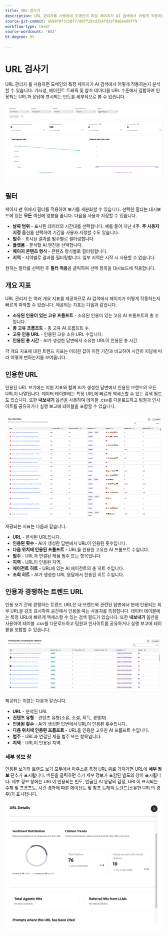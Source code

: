 ```yaml
---
title: URL 검사기
description: URL 관리자를 사용하여 도메인의 특정 페이지가 AI 검색에서 어떻게 작동하는지 분석하는 방법에 대해 알아봅니다.
source-git-commit: a699f8f3c50f77d07f29cd354fd1ef8e6eed8ff9
workflow-type: tm+mt
source-wordcount: '652'
ht-degree: 0%

---
```



# URL 검사기

URL 관리자 를 사용하면 도메인의 특정 페이지가 AI 검색에서 어떻게 작동하는지 분석할 수 있습니다. 가시성, 에이전트 트래픽 및 참조 데이터를 URL 수준에서 결합하여 인용되는 URL과 응답에 표시되는 빈도를 세부적으로 볼 수 있습니다.

![URL 검사기](/help/dashboards/assets/url-insp.png)

## 필터

페이지 맨 위에서 필터를 적용하여 보기를 세분화할 수 있습니다. 선택한 필터는 대시보드에 있는 **모든** 섹션에 영향을 줍니다. 다음을 사용자 지정할 수 있습니다.

* **날짜 범위** - 표시된 데이터의 시간대를 선택합니다. 예를 들어 지난 4주. **주 사용자 지정** 옵션을 선택하여 기간을 사용자 지정할 수도 있습니다.
* **범주** - 표시된 결과를 범주별로 필터링합니다.
* **플랫폼** - 분석할 AI 엔진을 선택합니다.
* **페이지 콘텐츠 형식** - 콘텐츠 형식별로 필터링합니다.
* **지역** - 지역별로 결과를 필터링합니다. 일부 지역은 시작 시 사용할 수 없습니다.

원하는 필터를 선택한 후 **필터 적용**&#x200B;을 클릭하여 선택 항목을 대시보드에 적용합니다.

## 개요 지표

URL 관리자 는 여러 개요 지표를 제공하므로 AI 검색에서 페이지가 어떻게 작동하는지 빠르게 파악할 수 있습니다. 제공되는 지표는 다음과 같습니다.

* **소유된 인용이 있는 고유 프롬프트** - 소유된 인용이 있는 고유 AI 프롬프트의 총 수입니다.
* **총 고유 프롬프트** - 총 고유 AI 프롬프트 수.
* **고유 인용 URL** - 인용된 고유 소유 URL 수입니다.
* **인용된 총 시간** - AI가 생성한 답변에서 소유한 URL이 인용된 총 시간.
<!-- * **Total agentic hits** - The total number of hits from AI agents on your URLs.
* **Referral hits from LLMs** - The total number of hits directed from AI-generated answers to your URLs.-->

각 개요 지표에 대한 트렌드 지표는 이러한 값이 이전 기간과 비교하여 시간이 지남에 따라 어떻게 변하는지를 보여줍니다.

## 인용한 URL

인용된 URL 보기에는 지원 지표와 함께 AI가 생성한 답변에서 인용된 브랜드의 모든 URL이 나열됩니다. 데이터 테이블에는 특정 URL에 빠르게 액세스할 수 있는 검색 필드도 있습니다. 또한 **내보내기** 옵션을 사용하여 테이블 .csv를 다운로드하고 팀원과 인사이트를 공유하거나 실행 보고에 테이블을 포함할 수 있습니다.

![인용된 URL](/help/dashboards/assets/cited-urls.png)

제공되는 지표는 다음과 같습니다.

* **URL** - 분석된 URL입니다.
* **인용된 횟수** - AI가 생성한 답변에서 URL이 인용된 횟수입니다.
* **다음 위치에 인용된 프롬프트** - URL을 인용한 고유한 AI 프롬프트 수입니다.
* **범주** - URL과 연결된 제품 범주 또는 항목입니다.
* **지역** - URL이 인용된 지역.
* **에이전트 히트** - URL에 있는 AI 에이전트의 총 히트 수입니다.
* **조회 히트** - AI가 생성한 URL 응답에서 전송된 히트 수입니다.

## 인용과 경쟁하는 트렌드 URL

인용 보기 간에 경쟁하는 트렌드 URL은 내 브랜드와 관련된 답변에서 현재 인용되는 외부 URL을 강조 표시하여 공간에서 인용을 따는 사용자를 측정합니다. 데이터 테이블에는 특정 URL에 빠르게 액세스할 수 있는 검색 필드가 있습니다. 또한 **내보내기** 옵션을 사용하여 테이블 .csv를 다운로드하고 팀원과 인사이트를 공유하거나 실행 보고에 테이블을 포함할 수 있습니다.

![인용을 위해 경쟁하는 트렌드 URL](/help/dashboards/assets/trend-url.png)

제공되는 지표는 다음과 같습니다.

* **URL** - 분석된 URL
* **컨텐츠 유형** - 컨텐츠 유형(소유, 소셜, 획득, 경쟁자).
* **인용된 횟수** - AI가 생성한 답변에서 URL이 인용된 횟수입니다.
* **다음 위치에 인용된 프롬프트** - URL을 인용한 고유한 AI 프롬프트 수입니다.
* **범주** - URL과 연결된 제품 범주 또는 항목입니다.
* **지역** - URL이 인용된 지역.

### 세부 정보 창

인용된 보기와 트렌드 보기 모두에서 마우스를 특정 URL 위로 가져가면 URL에 **세부 정보** 단추가 표시됩니다. 버튼을 클릭하면 추가 세부 정보가 포함된 별도의 창이 표시됩니다. 세부 정보 창에는 URL이 인용되는 빈도, 언급된 AI 응답의 감정, URL이 표시되는 주제 및 프롬프트, 시간 경과에 따른 에이전트 및 참조 트래픽 트렌드(소유한 URL의 경우)가 표시됩니다.

![세부 정보 창](/help/dashboards/assets/details-url.png)
